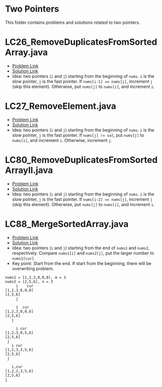 # Two Pointers
This folder contains problems and solutions related to two pointers.

# LC26_RemoveDuplicatesFromSortedArray.java
* [Problem Link](https://leetcode.com/problems/remove-duplicates-from-sorted-array/)
* [Solution Link](../../LC0001_1000/LC0001_0100/LC0026_RemoveDuplicatesFromSortedArray.java)
* Idea: two pointers (`i` and `j`) starting from the beginning of `nums`. `i` is the slow pointer, `j` is the fast pointer. If `nums[i-1] == nums[j]`, increment `j` (skip this element). Otherwise, put `nums[j]` to `nums[i]`, and increment `i`.

# LC27_RemoveElement.java
* [Problem Link](https://leetcode.com/problems/remove-element/)
* [Solution Link](../../LC0001_1000/LC0001_0100/LC0027_RemoveElement.java)
* Idea: two pointers (`i` and `j`) starting from the beginning of `nums`. `i` is the slow pointer, `j` is the fast pointer. If `nums[j] != val`, put `nums[j]` to `nums[i]`, and increment `i`. Otherwise, increment `j`.

# LC80_RemoveDuplicatesFromSortedArrayII.java
* [Problem Link](https://leetcode.com/problems/remove-duplicates-from-sorted-array-ii/)
* [Solution Link](../../LC0001_1000/LC0071_0080/LC0080_RemoveDuplicatesFromSortedArrayII.java)
* Idea: two pointers (`i` and `j`) starting from the beginning of `nums`. `i` is the slow pointer, `j` is the fast pointer. If `nums[i-2] == nums[j]`, increment `j` (skip this element). Otherwise, put `nums[j]` to `nums[i]`, and increment `i`. 

# LC88_MergeSortedArray.java
* [Problem Link](https://leetcode.com/problems/merge-sorted-array/)
* [Solution Link](../../LC0001_1000/LC0001_0100/LC0088_MergeSortedArray.java)
* Idea: two pointers (`i` and `j`) starting from the end of `nums1` and `nums2`, respectively. Compare `nums1[i]` and `nums2[j]`, put the larger number to `nums1[cur]`
* Key point: Start from the end. If start from the beginning, there will be overwriting problem.
```
nums1 = [1,2,3,0,0,0], m = 3
nums2 = [2,5,6], n = 3
     i    cur
[1,2,3,0,0,0]
[2,5,6]
     j

     i  cur
[1,2,3,0,0,6]
[2,5,6]
   j

     i cur
[1,2,3,0,5,6]
[2,5,6]
 j
   i cur
[1,2,3,3,5,6]
[2,5,6]
 j

   i,cur
[1,2,2,3,5,6]
[2,5,6]
j
```
